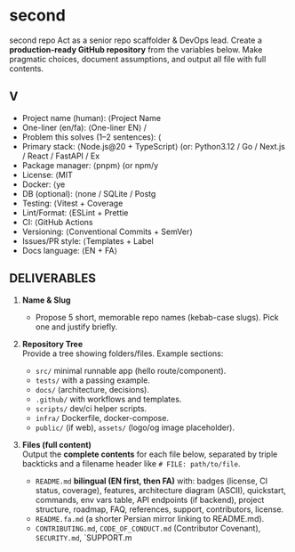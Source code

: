 # second
second repo
Act as a senior repo scaffolder & DevOps lead. Create a **production-ready GitHub repository** from the variables below. Make pragmatic choices, document assumptions, and output all file with full contents.
## V
- Project name (human): ⟨Project Name
- One-liner (en/fa): ⟨One-liner EN⟩ /
- Problem this solves (1–2 sentences): ⟨
- Primary stack: ⟨Node.js@20 + TypeScript⟩ (or: Python3.12 / Go / Next.js / React / FastAPI / Ex
- Package manager: ⟨pnpm⟩ (or npm/y
- License: ⟨MIT
- Docker: ⟨ye
- DB (optional): ⟨none / SQLite / Postg
- Testing: ⟨Vitest + Coverage
- Lint/Format: ⟨ESLint + Prettie
- CI: ⟨GitHub Actions
- Versioning: ⟨Conventional Commits + SemVer⟩
- Issues/PR style: ⟨Templates + Label
- Docs language: ⟨EN + FA⟩

## DELIVERABLES
1) **Name & Slug**  
   - Propose 5 short, memorable repo names (kebab-case slugs). Pick one and justify briefly.

2) **Repository Tree**  
   Provide a tree showing folders/files. Example sections:
   - `src/` minimal runnable app (hello route/component).
   - `tests/` with a passing example.
   - `docs/` (architecture, decisions).
   - `.github/` with workflows and templates.
   - `scripts/` dev/ci helper scripts.
   - `infra/` Dockerfile, docker-compose.
   - `public/` (if web), `assets/` (logo/og image placeholder).

3) **Files (full content)**  
   Output the **complete contents** for each file below, separated by triple backticks and a filename header like `# FILE: path/to/file`.
   - `README.md` **bilingual (EN first, then FA)** with:
     badges (license, CI status, coverage), features, architecture diagram (ASCII), quickstart, commands, env vars table, API endpoints (if backend), project structure, roadmap, FAQ, references, support, contributors, license.
   - `README.fa.md` (a shorter Persian mirror linking to README.md).
   - `CONTRIBUTING.md`, `CODE_OF_CONDUCT.md` (Contributor Covenant), `SECURITY.md`, `SUPPORT.m
